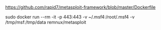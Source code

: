 https://github.com/rapid7/metasploit-framework/blob/master/Dockerfile

sudo docker run --rm -it -p 443:443 -v ~/.msf4:/root/.msf4 -v /tmp/msf:/tmp/data remnux/metasploit